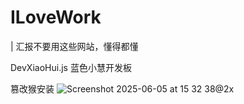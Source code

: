 # ILoveWork

| 汇报不要用这些网站，懂得都懂

DevXiaoHui.js 蓝色小慧开发板

篡改猴安装
![Screenshot 2025-06-05 at 15 32 38@2x](https://github.com/user-attachments/assets/bdf55280-0aac-455a-a7a9-d768e8653b42)
